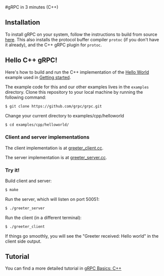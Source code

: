 #gRPC in 3 minutes (C++)

## Installation

To install gRPC on your system, follow the instructions to build from source [here](../../INSTALL.md). This also installs the protocol buffer compiler `protoc` (if you don't have it already), and the C++ gRPC plugin for `protoc`.

## Hello C++ gRPC!

Here's how to build and run the C++ implementation of the [Hello World](../protos/helloworld.proto) example used in [Getting started](..).

The example code for this and our other examples lives in the `examples`
directory. Clone this repository to your local machine by running the
following command:


```sh
$ git clone https://github.com/grpc/grpc.git
```

Change your current directory to examples/cpp/helloworld

```sh
$ cd examples/cpp/helloworld/
```

### Client and server implementations

The client implementation is at [greeter_client.cc](helloworld/greeter_client.cc).

The server implementation is at [greeter_server.cc](helloworld/greeter_server.cc).

### Try it!
Build client and server:
```sh
$ make
```
Run the server, which will listen on port 50051:
```sh
$ ./greeter_server
```
Run the client (in a different terminal):
```sh
$ ./greeter_client
```
If things go smoothly, you will see the "Greeter received: Hello world" in the client side output.

## Tutorial

You can find a more detailed tutorial in [gRPC Basics: C++](cpptutorial.md)
